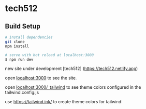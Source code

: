 # tech512

## Build Setup

```bash
# install dependencies
git clone
npm install

# serve with hot reload at localhost:3000
$ npm run dev


```

new site under development [tech512] (https://tech512.netlify.app)

open [localhost:3000](localhost:3000) to see the site.

open [localhost:3000/\_tailwind](localhost:3000/_tailwind) to see theme colors configured in the tailwind.config.js

use
https://tailwind.ink/
to create theme colors for tailwind
